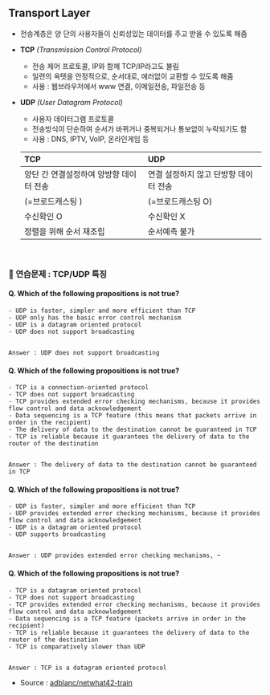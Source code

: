 ## Transport Layer
- 전송계층은 양 단의 사용자들이 신뢰성있는 데이터를 주고 받을 수 있도록 해줌
- **TCP** *(Transmission Control Protocol)*
    - 전송 제어 프로토콜, IP와 함께 TCP/IP라고도 불림
    - 일련의 옥텟을 안정적으로, 순서대로, 에러없이 교환할 수 있도록 해줌
    - 사용 : 웹브라우저에서 www 연결, 이메일전송, 파일전송 등
- **UDP** *(User Datagram Protocol)*
    - 사용자 데이터그램 프로토콜
    - 전송방식이 단순하여 순서가 바뀌거나 중복되거나 통보없이 누락되기도 함
    - 사용 : DNS, IPTV, VoIP, 온라인게임 등

    | TCP | UDP |
    |:--------|:--------|
    |양단 간 연결설정하여 양방향 데이터 전송|연결 설정하지 않고 단방향 데이터 전송|
    |(=브로드캐스팅 )|(=브로드캐스팅 O)|
    |수신확인 O|수신확인 X|
    |정렬을 위해 순서 재조립|순서예측 불가|
<br>

### :speech_balloon: 연습문제 : TCP/UDP 특징
#### Q. Which of the following propositions is not true?
    - UDP is faster, simpler and more efficient than TCP
    - UDP only has the basic error control mechanism
    - UDP is a datagram oriented protocol
    - UDP does not support broadcasting


    Answer : UDP does not support broadcasting

#### Q. Which of the following propositions is not true?
    - TCP is a connection-oriented protocol
    - TCP does not support broadcasting
    - TCP provides extended error checking mechanisms, because it provides flow control and data acknowledgement
    - Data sequencing is a TCP feature (this means that packets arrive in order in the recipient)
    - The delivery of data to the destination cannot be guaranteed in TCP
    - TCP is reliable because it guarantees the delivery of data to the router of the destination


    Answer : The delivery of data to the destination cannot be guaranteed in TCP

#### Q. Which of the following propositions is not true?
    - UDP is faster, simpler and more efficient than TCP
    - UDP provides extended error checking mechanisms, because it provides flow control and data acknowledgement
    - UDP is a datagram oriented protocol
    - UDP supports broadcasting


    Answer : UDP provides extended error checking mechanisms, ~

#### Q. Which of the following propositions is not true?
    - TCP is a datagram oriented protocol
    - TCP does not support broadcasting
    - TCP provides extended error checking mechanisms, because it provides flow control and data acknowledgement
    - Data sequencing is a TCP feature (packets arrive in order in the recipient)
    - TCP is reliable because it guarantees the delivery of data to the router of the destination
    - TCP is comparatively slower than UDP


    Answer : TCP is a datagram oriented protocol

- Source : [adblanc/netwhat42-train](github.com/adblanc/netwhat42)
